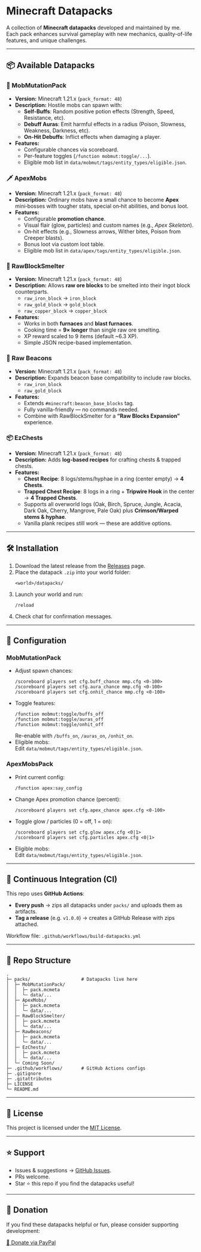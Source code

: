 # Minecraft Datapacks

A collection of **Minecraft datapacks** developed and maintained by me.  
Each pack enhances survival gameplay with new mechanics, quality-of-life features, and unique challenges.

---

## 📦 Available Datapacks

### 🧬 MobMutationPack
- **Version:** Minecraft 1.21.x (`pack_format: 48`)
- **Description:** Hostile mobs can spawn with:
  - **Self-Buffs**: Random positive potion effects (Strength, Speed, Resistance, etc).
  - **Debuff Auras**: Emit harmful effects in a radius (Poison, Slowness, Weakness, Darkness, etc).
  - **On-Hit Debuffs**: Inflict effects when damaging a player.
- **Features:**
  - Configurable chances via scoreboard.
  - Per-feature toggles (`/function mobmut:toggle/...`).
  - Eligible mob list in `data/mobmut/tags/entity_types/eligible.json`.

### 🗡️ ApexMobs
- **Version:** Minecraft 1.21.x (`pack_format: 48`)
- **Description:** Ordinary mobs have a small chance to become **Apex** mini‑bosses with tougher stats, special on‑hit abilities, and bonus loot.
- **Features:**
  - Configurable **promotion chance**.
  - Visual flair (glow, particles) and custom names (e.g., *Apex Skeleton*).
  - On‑hit effects (e.g., Slowness arrows, Wither bites, Poison from Creeper blasts).
  - Bonus loot via custom loot table.
  - Eligible mob list in `data/apex/tags/entity_types/eligible.json`.

### 🔨 RawBlockSmelter
- **Version:** Minecraft 1.21.x (`pack_format: 48`)
- **Description:** Allows **raw ore blocks** to be smelted into their ingot block counterparts.
  - `raw_iron_block` → `iron_block`
  - `raw_gold_block` → `gold_block`
  - `raw_copper_block` → `copper_block`
- **Features:**
  - Works in both **furnaces** and **blast furnaces**.
  - Cooking time = **9× longer** than single raw ore smelting.
  - XP reward scaled to 9 items (default ~6.3 XP).
  - Simple JSON recipe-based implementation.

### 🌟 Raw Beacons
- **Version:** Minecraft 1.21.x (`pack_format: 48`)
- **Description:** Expands beacon base compatibility to include raw blocks.
  - `raw_iron_block`
  - `raw_gold_block`
- **Features:**
  - Extends `#minecraft:beacon_base_blocks` tag.
  - Fully vanilla-friendly — no commands needed.
  - Combine with RawBlockSmelter for a **“Raw Blocks Expansion”** experience.

### 📦 EzChests
- **Version:** Minecraft 1.21.x (`pack_format: 48`)
- **Description:** Adds **log-based recipes** for crafting chests & trapped chests.
- **Features:**
  - **Chest Recipe**: 8 logs/stems/hyphae in a ring (center empty) → **4 Chests**.
  - **Trapped Chest Recipe**: 8 logs in a ring + **Tripwire Hook** in the center → **4 Trapped Chests**.
  - Supports all overworld logs (Oak, Birch, Spruce, Jungle, Acacia, Dark Oak, Cherry, Mangrove, Pale Oak) plus **Crimson/Warped stems & hyphae**.
  - Vanilla plank recipes still work — these are additive options.
---

## 🛠 Installation

1. Download the latest release from the [Releases](../../releases) page.
2. Place the datapack `.zip` into your world folder:
   ```
   <world>/datapacks/
   ```
3. Launch your world and run:
   ```mcfunction
   /reload
   ```
4. Check chat for confirmation messages.

---

## 🔧 Configuration

### MobMutationPack
- Adjust spawn chances:
  ```mcfunction
  /scoreboard players set cfg.buff_chance mmp.cfg <0-100>
  /scoreboard players set cfg.aura_chance mmp.cfg <0-100>
  /scoreboard players set cfg.onhit_chance mmp.cfg <0-100>
  ```
- Toggle features:
  ```mcfunction
  /function mobmut:toggle/buffs_off
  /function mobmut:toggle/auras_off
  /function mobmut:toggle/onhit_off
  ```
  Re-enable with `/buffs_on`, `/auras_on`, `/onhit_on`.
- Eligible mobs:  
  Edit `data/mobmut/tags/entity_types/eligible.json`.

### ApexMobsPack
- Print current config:
  ```mcfunction
  /function apex:say_config
  ```
- Change Apex promotion chance (percent):
  ```mcfunction
  /scoreboard players set cfg.apex_chance apex.cfg <0-100>
  ```
- Toggle glow / particles (0 = off, 1 = on):
  ```mcfunction
  /scoreboard players set cfg.glow apex.cfg <0|1>
  /scoreboard players set cfg.particles apex.cfg <0|1>
  ```
- Eligible mobs:  
  Edit `data/mobmut/tags/entity_types/eligible.json`.

---

## 🤖 Continuous Integration (CI)

This repo uses **GitHub Actions**:

- **Every push** → zips all datapacks under `packs/` and uploads them as artifacts.
- **Tag a release** (e.g. `v1.0.0`) → creates a GitHub Release with zips attached.

Workflow file: `.github/workflows/build-datapacks.yml`

---

## 📂 Repo Structure

```
.
├─ packs/                   # Datapacks live here
│  ├─ MobMutationPack/
│  │  ├─ pack.mcmeta
│  │  └─ data/...
│  ├─ ApexMobs/
│  │  ├─ pack.mcmeta
│  │  └─ data/...
│  ├─ RawBlockSmelter/
│  │  ├─ pack.mcmeta
│  │  └─ data/...
│  ├─ RawBeacons/
│  │  ├─ pack.mcmeta
│  │  └─ data/...
│  ├─ EzChests/
│  │  ├─ pack.mcmeta
│  │  └─ data/...
│  └─ Coming Soon/
├─ .github/workflows/       # GitHub Actions configs
├─ .gitignore
├─ .gitattributes
├─ LICENSE
└─ README.md
```

---

## 📜 License

This project is licensed under the [MIT License](LICENSE).

---

## ⭐ Support

- Issues & suggestions → [GitHub Issues](../../issues).
- PRs welcome.
- Star ⭐ this repo if you find the datapacks useful!

---

## 💖 Donation

If you find these datapacks helpful or fun, please consider supporting development:

[💸 Donate via PayPal](https://www.paypal.com/donate/?business=6TUCF33LPY9K2&no_recurring=0&item_name=Development+and+Coding+Features&currency_code=USD)
